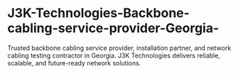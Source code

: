 # J3K-Technologies-Backbone-cabling-service-provider-Georgia-
Trusted backbone cabling service provider, installation partner, and network cabling testing contractor in Georgia. J3K Technologies delivers reliable, scalable, and future-ready network solutions.
